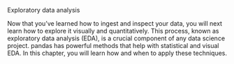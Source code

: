 Exploratory data analysis

Now that you’ve learned how to ingest and inspect your data, you will next learn how to explore it visually and quantitatively. This process, known as exploratory data analysis (EDA), is a crucial component of any data science project. pandas has powerful methods that help with statistical and visual EDA. In this chapter, you will learn how and when to apply these techniques.
